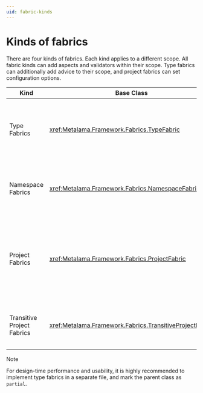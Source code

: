 ```yaml
---
uid: fabric-kinds
---
```


# Kinds of fabrics

There are four kinds of fabrics. Each kind applies to a different scope. All fabric kinds can add aspects and validators within their scope. Type fabrics can additionally add advice to their scope, and project fabrics can set configuration options.

| Kind | Base Class | Scope | Abilities |
|-------|-|---------|--|
| Type Fabrics | <xref:Metalama.Framework.Fabrics.TypeFabric> | The containing type (type fabrics are nested types) and any member. | Add aspects, advice, and validators.
| Namespace Fabrics | <xref:Metalama.Framework.Fabrics.NamespaceFabric> | Any type in the namespace that contains the fabric type. | Add aspects and validators.
| Project Fabrics | <xref:Metalama.Framework.Fabrics.ProjectFabric> | Any type in the project that contains the fabric type or in any project. | Add aspects and validators, and set configuration options. Project fabrics can be inherited from parent directories.
| Transitive Project Fabrics | <xref:Metalama.Framework.Fabrics.TransitiveProjectFabric> | Any type in  any project _referencing_ the containing project. | Add aspects and validators, and set configuration options.


> [!NOTE]
> For design-time performance and usability, it is highly recommended to implement type fabrics in a separate file, and mark the parent class as `partial`.

